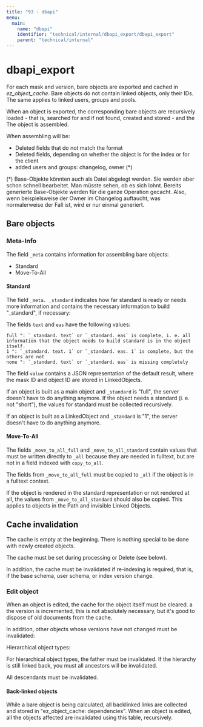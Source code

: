 ```yaml
---
title: "93 - dbapi"
menu:
  main:
    name: "dbapi"
    identifier: "technical/internal/dbapi_export/dbapi_export"
    parent: "technical/internal"
---
```

# dbapi_export

For each mask and version, bare objects are exported and cached in *ez_object_cache*. Bare objects do not contain linked objects, only their IDs. The same
applies to linked users, groups and pools.

When an object is exported, the corresponding bare objects are recursively loaded - that is, searched for and if not found, created and stored - and the
The object is assembled.

When assembling will be:

 - Deleted fields that do not match the format
 - Deleted fields, depending on whether the object is for the index or for the client
 - added users and groups: changelog, owner (*)

(\*) Base-Objekte könnten auch als Datei abgelegt werden. Sie werden aber schon schnell bearbeitet. Man müsste sehen, ob es sich lohnt. Bereits generierte Base-Objekte werden
für die ganze Operation gecacht. Also, wenn beispielsweise der Owner im Changelog auftaucht, was normalerweise der Fall ist, wird er nur einmal generiert.

## Bare objects

### Meta-Info

The field `_meta` contains information for assembling bare objects:

- Standard
- Move-To-All

#### Standard

The field `_meta. _standard` indicates how far standard is ready or needs more information and contains the necessary information to build "_standard",
if necessary:

The fields `text` and `eas` have the following values:

    full ": `_standard. text` or `_standard. eas` is complete, i. e. all information that the object needs to build standard is in the object itself.
    1 ": `_standard. text. 1` or `_standard. eas. 1` is complete, but the others are not
    none ": `_standard. text` or `_standard. eas` is missing completely

The field `value` contains a JSON representation of the default result, where the mask ID and object ID are stored in LinkedObjects.

If an object is built as a main object and `_standard` is "full", the server doesn't have to do anything anymore.
If the object needs a standard (i. e. not "short"), the values for standard must be collected recursively.

If an object is built as a LinkedObject and `_standard` is "1", the server doesn't have to do anything anymore.

#### Move-To-All

The fields `_move_to_all_full` and `_move_to_all_standard` contain values that must be written directly to `_all` because they are needed in fulltext,
but are not in a field indexed with `copy_to_all`.

The fields from `_move_to_all_full` must be copied to `_all` if the object is in a fulltext context.

If the object is rendered in the standard representation or not rendered at all, the values from `_move_to_all_standard` should also be copied. This applies to objects in the
Path and invisible Linked Objects.

## Cache invalidation

The cache is empty at the beginning. There is nothing special to be done with newly created objects.

The cache must be set during processing or Delete (see below).

In addition, the cache must be invalidated if re-indexing is required, that is, if the base schema, user schema, or index version
change.

### Edit object ###

When an object is edited, the cache for the object itself must be cleared.
a the version is incremented, this is not absolutely necessary, but it's good to dispose of old documents from the cache.

In addition, other objects whose versions have not changed must be invalidated:

Hierarchical object types:

For hierarchical object types, the father must be invalidated. If the hierarchy is still linked back, you must
all ancestors will be invalidated.

All descendants must be invalidated.

#### Back-linked objects

While a bare object is being calculated, all backlinked links are collected and stored in "ez_object_cache: dependencies".
When an object is edited, all the objects affected are invalidated using this table, recursively.



